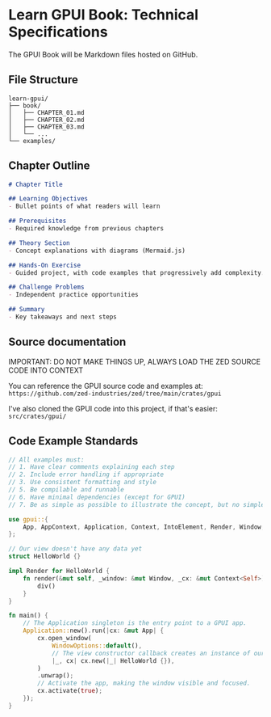 # Learn GPUI Book: Technical Specifications

The GPUI Book will be Markdown files hosted on GitHub.

## File Structure

```
learn-gpui/
├── book/
│   ├── CHAPTER_01.md
│   ├── CHAPTER_02.md
│   ├── CHAPTER_03.md
│   └── ...
└── examples/
```

## Chapter Outline

```markdown
# Chapter Title

## Learning Objectives
- Bullet points of what readers will learn

## Prerequisites
- Required knowledge from previous chapters

## Theory Section
- Concept explanations with diagrams (Mermaid.js)

## Hands-On Exercise
- Guided project, with code examples that progressively add complexity.

## Challenge Problems
- Independent practice opportunities

## Summary
- Key takeaways and next steps
```

## Source documentation

IMPORTANT: DO NOT MAKE THINGS UP, ALWAYS LOAD THE ZED SOURCE CODE INTO CONTEXT

You can reference the GPUI source code and examples at: `https://github.com/zed-industries/zed/tree/main/crates/gpui`

I've also cloned the GPUI code into this project, if that's easier: `src/crates/gpui/`

## Code Example Standards
```rust
// All examples must:
// 1. Have clear comments explaining each step
// 2. Include error handling if appropriate
// 3. Use consistent formatting and style
// 5. Be compilable and runnable
// 6. Have minimal dependencies (except for GPUI)
// 7. Be as simple as possible to illustrate the concept, but no simpler

use gpui::{
    App, AppContext, Application, Context, IntoElement, Render, Window, WindowOptions, div,
};

// Our view doesn't have any data yet
struct HelloWorld {}

impl Render for HelloWorld {
    fn render(&mut self, _window: &mut Window, _cx: &mut Context<Self>) -> impl IntoElement {
        div()
    }
}

fn main() {
    // The Application singleton is the entry point to a GPUI app.
    Application::new().run(|cx: &mut App| {
        cx.open_window(
            WindowOptions::default(),
            // The view constructor callback creates an instance of our empty HelloWorld view.
            |_, cx| cx.new(|_| HelloWorld {}),
        )
        .unwrap();
        // Activate the app, making the window visible and focused.
        cx.activate(true);
    });
}
```
